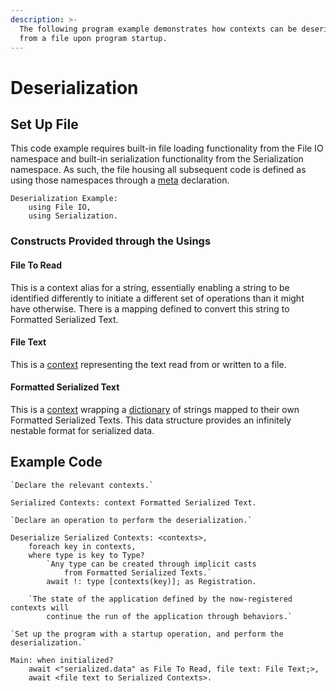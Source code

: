 ```yaml
---
description: >-
  The following program example demonstrates how contexts can be deserialized
  from a file upon program startup.
---
```


# Deserialization

## Set Up File

This code example requires built-in file loading functionality from the File IO namespace and built-in serialization functionality from the Serialization namespace. As such, the file housing all subsequent code is defined as using those namespaces through a [meta](../annex-c/meta.md) declaration.

```
Deserialization Example: 
    using File IO,
    using Serialization.
```

### Constructs Provided through the Usings

#### File To Read

This is a context alias for a string, essentially enabling a string to be identified differently to initiate a different set of operations than it might have otherwise. There is a mapping defined to convert this string to Formatted Serialized Text.

#### File Text

This is a [context](../annex-c/data-types/custom-types.md#context) representing the text read from or written to a file.

#### Formatted Serialized Text

This is a [context](../annex-c/data-types/custom-types.md#context) wrapping a [dictionary](../annex-c/data-types/built-in-types/value-collections/dictionaries.md) of strings mapped to their own Formatted Serialized Texts. This data structure provides an infinitely nestable format for serialized data.

## Example Code

```
`Declare the relevant contexts.`

Serialized Contexts: context Formatted Serialized Text.
```

```
`Declare an operation to perform the deserialization.`

Deserialize Serialized Contexts: <contexts>,
    foreach key in contexts,
    where type is key to Type?
        `Any type can be created through implicit casts 
            from Formatted Serialized Texts.`
        await !: type [contexts(key)]; as Registration.
    
    `The state of the application defined by the now-registered contexts will 
        continue the run of the application through behaviors.`
```

```
`Set up the program with a startup operation, and perform the deserialization.`

Main: when initialized?
    await <"serialized.data" as File To Read, file text: File Text;>,
    await <file text to Serialized Contexts>.
```
